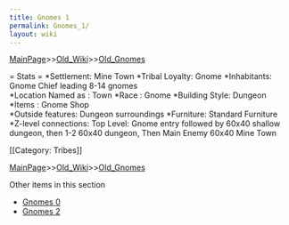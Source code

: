 ```yaml
---
title: Gnomes 1
permalink: Gnomes_1/
layout: wiki
---
```


[MainPage](/keeperrl_wiki/ "wikilink")>>[Old_Wiki](/keeperrl_wiki/Old_Wiki "wikilink")>>[Old_Gnomes](/keeperrl_wiki/Old_Gnomes "wikilink")

= Stats =
*Settlement: Mine Town
*Tribal Loyalty: Gnome
*Inhabitants: Gnome Chief leading 8-14 gnomes    
*Location Named as : Town 
*Race : Gnome 
*Building Style: Dungeon
*Items :  Gnome Shop  
*Outside features: Dungeon surroundings
*Furniture:  Standard Furniture
*Z-level connections: Top Level: Gnome entry followed by 60x40 shallow dungeon, then 1-2 60x40 dungeon, Then Main Enemy 60x40 Mine Town
   
[[Category: Tribes]]

[MainPage](/keeperrl_wiki/ "wikilink")>>[Old_Wiki](/keeperrl_wiki/Old_Wiki "wikilink")>>[Old_Gnomes](/keeperrl_wiki/Old_Gnomes "wikilink")

Other items in this section
-    [Gnomes 0](/keeperrl_wiki/Gnomes_0 "wikilink")
-    [Gnomes 2](/keeperrl_wiki/Gnomes_2 "wikilink")
